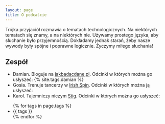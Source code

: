 ```yaml
---
layout: page
title: O podcaście
---
```


Trójka przyjaciół rozmawia o tematach technologicznych. Na niektórych tematach się znamy, a na niektórych nie. Używamy prostego języka, aby słuchanie było przyjemnością. Dokładamy jednak starań, żeby nasze wywody były spójne i poprawne logicznie. Życzymy miłego słuchania!

## [](#header-2)Zespół

*   Damian. Bloguje na [jakbadacdane.pl](https://jakbadacdane.pl/). Odcinki w których można go usłyszeć: {% site.tags.damian %}
*   Gosia. Trenuje tancerzy w [Irish Spin](https://taniec-irlandzki.wroclaw.pl/). Odcinki w których można ją usłyszeć: 
*   Karol. Tajemniczy niczym [Stig](https://pl.wikipedia.org/wiki/Stig). Odcinki w których można go usłyszeć: 


<ul>
  {% for tags in page.tags %}
    <li>{{ tags }}</li>
  {% endfor %}
</ul>